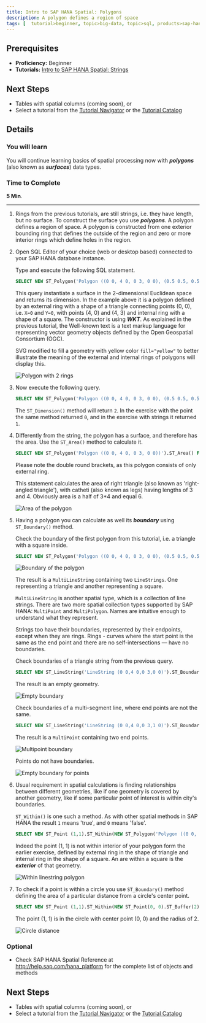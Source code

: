 ```yaml
---
title: Intro to SAP HANA Spatial: Polygons
description: A polygon defines a region of space
tags: [  tutorial>beginner, topic>big-data, topic>sql, products>sap-hana, products>sap-hana,-express-edition ]
---
```

## Prerequisites  
 - **Proficiency:** Beginner
 - **Tutorials:** [Intro to SAP HANA Spatial: Strings](http://go.sap.com/developer/tutorials/hana-spatial-intro2-string.html)

## Next Steps
 - Tables with spatial columns (coming soon), or
 - Select a tutorial from the [Tutorial Navigator](http://go.sap.com/developer/tutorial-navigator.html) or the [Tutorial Catalog](http://go.sap.com/developer/tutorials.html)

## Details
### You will learn  
You will continue learning basics of spatial processing now with ___polygons___ (also known as ___surfaces___) data types.

### Time to Complete
**5 Min**.

---

1. Rings from the previous tutorials, are still strings, i.e. they have length, but no surface. To construct the surface you use ___polygons___. A polygon defines a region of space. A polygon is constructed from one exterior bounding ring that defines the outside of the region and zero or more interior rings which define holes in the region.

2. Open SQL Editor of your choice (web or desktop based) connected to your SAP HANA database instance.

    Type and execute the following SQL statement.
    ```sql
    SELECT NEW ST_Polygon('Polygon ((0 0, 4 0, 0 3, 0 0), (0.5 0.5, 0.5 1.5, 1.5 1.5, 1 0.5, 0.5 0.5))').ST_asSVG() FROM dummy;
    ```
    This query instantiate a surface in the 2-dimensional Euclidean space and returns its dimension. In the example above it is a polygon defined by an external ring with a shape of a triangle connecting points (0, 0), i.e. `X=0` and `Y=0`, with points (4, 0) and (4, 3) and internal ring with a shape of a square. The constructor is using ___WKT___. As explained in the previous tutorial, the Well-known text is a text markup language for representing vector geometry objects defined by the Open Geospatial Consortium (OGC).

    SVG modified to fill a geometry with yellow color `fill="yellow"` to better illustrate the meaning of the external and internal rings of polygons will display this.

    ![Polygon with 2 rings](spatial0301.jpg)

3. Now execute the following query.

    ```sql
    SELECT NEW ST_Polygon('Polygon ((0 0, 4 0, 0 3, 0 0), (0.5 0.5, 0.5 1.5, 1.5 1.5, 1 0.5, 0.5 0.5))').ST_Dimension() FROM dummy;
    ```

    The `ST_Dimension()` method will return `2`. In the exercise with the point the same method returned `0`, and in the exercise with strings it returned `1`.

4. Differently from the string, the polygon has a surface, and therefore has the area. Use the `ST_Area()` method to calculate it.

    ```sql
    SELECT NEW ST_Polygon('Polygon ((0 0, 4 0, 0 3, 0 0))').ST_Area() FROM dummy;
    ```

    Please note the double round brackets, as this polygon consists of only external ring.

    This statement calculates the area of right triangle (also known as 'right-angled triangle'), with catheti (also known as legs) having lengths of 3 and 4. Obviously area is a half of 3*4 and equal 6.

    ![Area of the polygon](spatial0302.jpg)

5. Having a polygon you can calculate as well its ___boundary___ using `ST_Boundary()` method.

    Check the boundary of the first polygon from this tutorial, i.e. a triangle with a square inside.

    ```sql
    SELECT NEW ST_Polygon('Polygon ((0 0, 4 0, 0 3, 0 0), (0.5 0.5, 0.5 1.5, 1.5 1.5, 1 0.5, 0.5 0.5))').ST_Boundary().ST_asWKT() FROM dummy;
    ```

    ![Boundary of the polygon](spatial0302.jpg)

    The result is a `MultiLineString` containing two `LineStrings`. One representing a triangle and another representing a square.

    `MultiLineString` is another spatial type, which is a collection of line strings. There are two more spatial collection types supported by SAP HANA: `MultiPoint` and `MultiPolygon`. Names are intuitive enough to understand what they represent.

    Strings too have their boundaries, represented by their endpoints, except when they are rings. Rings - curves where the start point is the same as the end point and there are no self-intersections — have no boundaries.

    Check boundaries of a triangle string from the previous query.

    ```sql
    SELECT NEW ST_LineString('LineString (0 0,4 0,0 3,0 0)').ST_Boundary().ST_asWKT() FROM dummy;
    ```

    The result is an empty geometry.

    ![Empty boundary](spatial0304.jpg)

    Check boundaries of a multi-segment line, where end points are not the same.

    ```sql
    SELECT NEW ST_LineString('LineString (0 0,4 0,0 3,1 0)').ST_Boundary().ST_asWKT() FROM dummy;
    ```

    The result is a `MultiPoint` containing two end points.

    ![Multipoint boundary](spatial0305.jpg)

    Points do not have boundaries.

    ![Empty boundary for points](spatial0306.jpg)

6. Usual requirement in spatial calculations is finding relationships between different geometries, like if one geometry is covered by another geometry, like if some particular point of interest is within city's boundaries.

    `ST_Within()` is one such a method. As with other spatial methods in SAP HANA the result `1` means 'true', and `0` means 'false'.

    ```sql
    SELECT NEW ST_Point (1,1).ST_Within(NEW ST_Polygon('Polygon ((0 0, 4 0, 0 3, 0 0), (0.5 0.5, 0.5 1.5, 1.5 1.5, 1 0.5, 0.5 0.5))')) FROM dummy;
    ```

    Indeed the point (1, 1) is not within interior of your polygon form the earlier exercise, defined by external ring in the shape of triangle and internal ring in the shape of a square. An are within a square is the ___exterior___ of that geometry.

    ![Within linestring polygon](spatial0307.jpg)

7. To check if a point is within a circle you use `ST_Boundary()` method defining the area of a particular distance from a circle's center point.

    ```sql
    SELECT NEW ST_Point (1,1).ST_Within(NEW ST_Point(0, 0).ST_Buffer(2)) FROM dummy;
    ```

    The point (1, 1) is in the circle with center point (0, 0) and the radius of 2.

    ![Circle distance](spatial0308.jpg)

### Optional
- Check SAP HANA Spatial Reference at http://help.sap.com/hana_platform for the complete list of objects and methods

## Next Steps
 - Tables with spatial columns (coming soon), or
 - Select a tutorial from the [Tutorial Navigator](http://go.sap.com/developer/tutorial-navigator.html) or the [Tutorial Catalog](http://go.sap.com/developer/tutorials.html)
